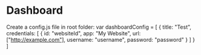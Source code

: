 # Dashboard
Create a config.js file in root folder:
var dashboardConfig = [
    {
        title: "Test",
        credentials: [
            {
                id: "websiteId",
                app: "My Website",
                url: ["http://example.com"],
                username: "username",
                password: "password"
            }
        ]
    }
]